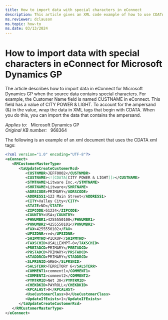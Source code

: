```yaml
---
title: How to import data with special characters in eConnect
description: This article gives an XML code example of how to use CDATA in the eConnect schema for Microsoft Dynamics GP to integrate special characters.
ms.reviewer: dclauson
ms.topic: how-to
ms.date: 03/13/2024
---
```

# How to import data with special characters in eConnect for Microsoft Dynamics GP

The article describes how to import data in eConnect for Microsoft Dynamics GP when the source data contains special characters. For example, the Customer Name field is named CUSTNAME in eConnect. This field has a value of CITY POWER & LIGHT. To account for the ampersand (&) in the value, wrap the data in XML tags that begin with CDATA. When you do this, you can import the data that contains the ampersand.

_Applies to:_ &nbsp; Microsoft Dynamics GP  
_Original KB number:_ &nbsp; 968364

The following is an example of an xml document that uses the CDATA xml tags:

```xml
<?xml version="1.0" encoding="UTF-8"?>
<eConnect>
   <RMCustomerMasterType>
      <taUpdateCreateCustomerRcd>
         <CUSTNMBR>JEFF0002</CUSTNMBR>
         <CUSTNAME><![CDATA[CITY POWER & LIGHT]]></CUSTNAME>
         <STMTNAME>Litware Inc.</STMTNAME>
         <SHRTNAME>Litware</SHRTNAME>
         <ADRSCODE>PRIMARY</ADRSCODE>
         <ADDRESS1>123 Main Street</ADDRESS1>
         <CITY>Valley City</CITY>
         <STATE>ND</STATE>
         <ZIPCODE>51234</ZIPCODE>
         <COUNTRY>USA</COUNTRY>
         <PHNUMBR1>4255550100</PHNUMBR1>
         <PHNUMBR2>4255550101</PHNUMBR2>
         <FAX>4255550102</FAX>
         <UPSZONE>red</UPSZONE>
         <SHIPMTHD>PICKUP</SHIPMTHD>
         <TAXSCHID>USALLEXMPT-0</TAXSCHID>
         <PRBTADCD>PRIMARY</PRBTADCD>
         <PRSTADCD>PRIMARY</PRSTADCD>
         <STADDRCD>PRIMARY</STADDRCD>
         <SLPRSNID>GREG</SLPRSNID>
         <SALSTERR>TERRITORY 6</SALSTERR>
         <COMMENT1>comment1</COMMENT1>
         <COMMENT2>comment2</COMMENT2>
         <PYMTRMID>Net 30</PYMTRMID>
         <CHEKBKID>PAYROLL</CHEKBKID>
         <KPCALHST>0</KPCALHST>
         <UseCustomerClass>0</UseCustomerClass>
         <UpdateIfExists>1</UpdateIfExists>
      </taUpdateCreateCustomerRcd>
   </RMCustomerMasterType>
</eConnect>
```
